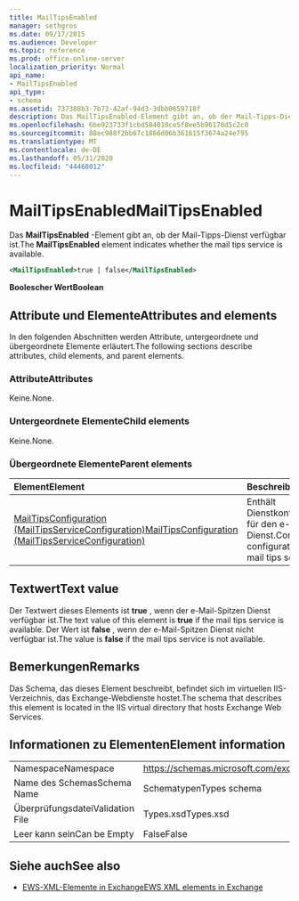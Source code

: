 ```yaml
---
title: MailTipsEnabled
manager: sethgros
ms.date: 09/17/2015
ms.audience: Developer
ms.topic: reference
ms.prod: office-online-server
localization_priority: Normal
api_name:
- MailTipsEnabled
api_type:
- schema
ms.assetid: 737388b3-7b73-42af-94d3-3dbb0659718f
description: Das MailTipsEnabled-Element gibt an, ob der Mail-Tipps-Dienst verfügbar ist.
ms.openlocfilehash: 6be923733f1cbd584010ce5f8ee5b96178d5c2c0
ms.sourcegitcommit: 88ec988f2bb67c1866d06b361615f3674a24e795
ms.translationtype: MT
ms.contentlocale: de-DE
ms.lasthandoff: 05/31/2020
ms.locfileid: "44468012"
---
```

# <a name="mailtipsenabled"></a><span data-ttu-id="3eebf-103">MailTipsEnabled</span><span class="sxs-lookup"><span data-stu-id="3eebf-103">MailTipsEnabled</span></span>

<span data-ttu-id="3eebf-104">Das **MailTipsEnabled** -Element gibt an, ob der Mail-Tipps-Dienst verfügbar ist.</span><span class="sxs-lookup"><span data-stu-id="3eebf-104">The **MailTipsEnabled** element indicates whether the mail tips service is available.</span></span> 
  
```xml
<MailTipsEnabled>true | false</MailTipsEnabled>
```

 <span data-ttu-id="3eebf-105">**Boolescher Wert**</span><span class="sxs-lookup"><span data-stu-id="3eebf-105">**Boolean**</span></span>
## <a name="attributes-and-elements"></a><span data-ttu-id="3eebf-106">Attribute und Elemente</span><span class="sxs-lookup"><span data-stu-id="3eebf-106">Attributes and elements</span></span>

<span data-ttu-id="3eebf-107">In den folgenden Abschnitten werden Attribute, untergeordnete und übergeordnete Elemente erläutert.</span><span class="sxs-lookup"><span data-stu-id="3eebf-107">The following sections describe attributes, child elements, and parent elements.</span></span>
  
### <a name="attributes"></a><span data-ttu-id="3eebf-108">Attribute</span><span class="sxs-lookup"><span data-stu-id="3eebf-108">Attributes</span></span>

<span data-ttu-id="3eebf-109">Keine.</span><span class="sxs-lookup"><span data-stu-id="3eebf-109">None.</span></span>
  
### <a name="child-elements"></a><span data-ttu-id="3eebf-110">Untergeordnete Elemente</span><span class="sxs-lookup"><span data-stu-id="3eebf-110">Child elements</span></span>

<span data-ttu-id="3eebf-111">Keine.</span><span class="sxs-lookup"><span data-stu-id="3eebf-111">None.</span></span>
  
### <a name="parent-elements"></a><span data-ttu-id="3eebf-112">Übergeordnete Elemente</span><span class="sxs-lookup"><span data-stu-id="3eebf-112">Parent elements</span></span>

|<span data-ttu-id="3eebf-113">**Element**</span><span class="sxs-lookup"><span data-stu-id="3eebf-113">**Element**</span></span>|<span data-ttu-id="3eebf-114">**Beschreibung**</span><span class="sxs-lookup"><span data-stu-id="3eebf-114">**Description**</span></span>|
|:-----|:-----|
|[<span data-ttu-id="3eebf-115">MailTipsConfiguration (MailTipsServiceConfiguration)</span><span class="sxs-lookup"><span data-stu-id="3eebf-115">MailTipsConfiguration (MailTipsServiceConfiguration)</span></span>](mailtipsconfiguration-mailtipsserviceconfiguration.md) <br/> |<span data-ttu-id="3eebf-116">Enthält Dienstkonfigurationsinformationen für den e-Mail-Spitzen Dienst.</span><span class="sxs-lookup"><span data-stu-id="3eebf-116">Contains service configuration information for the mail tips service.</span></span>  <br/> |
   
## <a name="text-value"></a><span data-ttu-id="3eebf-117">Textwert</span><span class="sxs-lookup"><span data-stu-id="3eebf-117">Text value</span></span>

<span data-ttu-id="3eebf-118">Der Textwert dieses Elements ist **true** , wenn der e-Mail-Spitzen Dienst verfügbar ist.</span><span class="sxs-lookup"><span data-stu-id="3eebf-118">The text value of this element is **true** if the mail tips service is available.</span></span> <span data-ttu-id="3eebf-119">Der Wert ist **false** , wenn der e-Mail-Spitzen Dienst nicht verfügbar ist.</span><span class="sxs-lookup"><span data-stu-id="3eebf-119">The value is **false** if the mail tips service is not available.</span></span> 
  
## <a name="remarks"></a><span data-ttu-id="3eebf-120">Bemerkungen</span><span class="sxs-lookup"><span data-stu-id="3eebf-120">Remarks</span></span>

<span data-ttu-id="3eebf-121">Das Schema, das dieses Element beschreibt, befindet sich im virtuellen IIS-Verzeichnis, das Exchange-Webdienste hostet.</span><span class="sxs-lookup"><span data-stu-id="3eebf-121">The schema that describes this element is located in the IIS virtual directory that hosts Exchange Web Services.</span></span>
  
## <a name="element-information"></a><span data-ttu-id="3eebf-122">Informationen zu Elementen</span><span class="sxs-lookup"><span data-stu-id="3eebf-122">Element information</span></span>

|||
|:-----|:-----|
|<span data-ttu-id="3eebf-123">Namespace</span><span class="sxs-lookup"><span data-stu-id="3eebf-123">Namespace</span></span>  <br/> |https://schemas.microsoft.com/exchange/services/2006/types  <br/> |
|<span data-ttu-id="3eebf-124">Name des Schemas</span><span class="sxs-lookup"><span data-stu-id="3eebf-124">Schema Name</span></span>  <br/> |<span data-ttu-id="3eebf-125">Schematypen</span><span class="sxs-lookup"><span data-stu-id="3eebf-125">Types schema</span></span>  <br/> |
|<span data-ttu-id="3eebf-126">Überprüfungsdatei</span><span class="sxs-lookup"><span data-stu-id="3eebf-126">Validation File</span></span>  <br/> |<span data-ttu-id="3eebf-127">Types.xsd</span><span class="sxs-lookup"><span data-stu-id="3eebf-127">Types.xsd</span></span>  <br/> |
|<span data-ttu-id="3eebf-128">Leer kann sein</span><span class="sxs-lookup"><span data-stu-id="3eebf-128">Can be Empty</span></span>  <br/> |<span data-ttu-id="3eebf-129">False</span><span class="sxs-lookup"><span data-stu-id="3eebf-129">False</span></span>  <br/> |
   
## <a name="see-also"></a><span data-ttu-id="3eebf-130">Siehe auch</span><span class="sxs-lookup"><span data-stu-id="3eebf-130">See also</span></span>



- [<span data-ttu-id="3eebf-131">EWS-XML-Elemente in Exchange</span><span class="sxs-lookup"><span data-stu-id="3eebf-131">EWS XML elements in Exchange</span></span>](ews-xml-elements-in-exchange.md)

